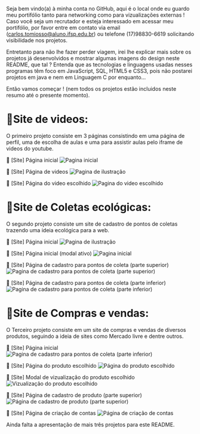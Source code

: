 Seja bem vindo(a) à minha conta no GitHub, aqui é o local onde eu guardo meu portifólio tanto para networking como para vizualizações externas !
Caso você seja um recrutador e esteja interessado em acessar meu portifólio, por favor entre em contato via email (carlos.tomiosso@aluno.ifsp.edu.br) ou telefone (17)98830-6619 solicitando visibilidade nos projetos.

Entretanto para não lhe fazer perder viagem, irei lhe explicar mais sobre os projetos já desenvolvidos e mostrar algumas imagens do design neste README, que tal ?
Entenda que as tecnologias e linguagens usadas nesses programas têm foco em JavaScript, SQL, HTML5 e CSS3, pois não postarei projetos em java e nem em Linguagem C por enquanto...

Então vamos começar ! (nem todos os projetos estão incluidos neste resumo até o presente momento).

🚀Site de videos:
=
O primeiro projeto consiste em 3 páginas consistindo em uma página de perfil, uma de escolha de aulas e uma para assistir aulas pelo iframe de videos do youtube.

💜 [Site] Página inicial
![Pagina inicial](https://github.com/carlosrtj/readme/blob/master/Home.png)


💜 [Site] Página de videos
![Pagina de ilustração](https://github.com/carlosrtj/readme/blob/master/smartmockups_keprp20o.jpg)


💜 [Site] Página do video escolhido
![Pagina do video escolhido](https://github.com/carlosrtj/readme/blob/master/Video.png)


🚀Site de Coletas ecológicas:
=
O segundo projeto consiste um site de cadastro de pontos de coletas trazendo uma ideia ecológica para a web.

💜 [Site] Página inicial
![Pagina de ilustração](https://github.com/carlosrtj/readme/blob/master/Home.png)


💜 [Site] Página inicial (modal ativo)
![Pagina inicial](https://github.com/carlosrtj/readme/blob/master/Busca.png)


💜 [Site] Página de cadastro para pontos de coleta (parte superior)
![Pagina de cadastro para pontos de coleta (parte superior)](https://github.com/carlosrtj/readme/blob/master/Ponto%20de%20coleta.png)


💜 [Site] Página de cadastro para pontos de coleta (parte inferior)
![Pagina de cadastro para pontos de coleta (parte inferior)](https://github.com/carlosrtj/readme/blob/master/Ponto%20de%20coleta%2002.png)


🚀Site de Compras e vendas:
=
O Terceiro projeto consiste em um site de compras e vendas de diversos produtos, seguindo a ideia de sites como Mercado livre e dentre outros.

💜 [Site] Página inicial
![Pagina de cadastro para pontos de coleta (parte inferior)](https://github.com/carlosrtj/readme/blob/master/Homepageview.jpg)


💜 [Site] Página do produto escolhido
![Página do produto escolhido](https://github.com/carlosrtj/readme/blob/master/product.png)


💜 [Site] Modal de vizualização do produto escolhido
![Vizualização do produto escolhido](https://github.com/carlosrtj/readme/blob/master/productview.png)


💜 [Site] Página de cadastro de produto (parte superior)
![Página de cadastro de produto (parte superior)](https://github.com/carlosrtj/readme/blob/master/createpage.png)


💜 [Site] Página de criação de contas
![Página de criação de contas](https://github.com/carlosrtj/readme/blob/master/createaccount.png)

Ainda falta a apresentação de mais três projetos para este README.
